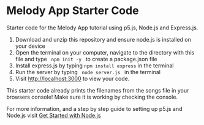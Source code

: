 # Melody App Starter Code
Starter code for the Melody App tutorial using p5.js, Node.js and Express.js.

1. Download and unzip this repository and ensure node.js is installed on your device
2. Open the terminal on your computer, navigate to the directory with this file and type <code> npm init -y </code> to create a package.json file
3. Install express.js by typing <code>npm install express</code> in the terminal
4. Run the server by typing <code> node server.js </code> in the terminal
5. Visit [http://localhost:3000](http://localhost:3000) to view your code.

This starter code already prints the filenames from the songs file in your browsers console! Make sure it is working by checking the console. 

For more information, and a step by step guide to setting up p5.js and Node.js visit [Get Started with Node.js](https://docs.google.com/document/d/1n6Je0Lzht2ibQmN1st1ccth47ppNhIYtMBTOwNAAFdo/edit)
